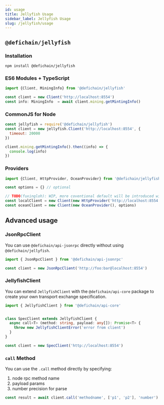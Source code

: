 ```yaml
---
id: usage
title: Jellyfish Usage
sidebar_label: Jellyfish Usage
slug: /jellyfish/usage
---
```


## `@defichain/jellyfish`

### Installation

```shell
npm install @defichain/jellyfish
```

### ES6 Modules + TypeScript

```ts
import {Client, MiningInfo} from '@defichain/jellyfish'

const client = new Client('http://localhost:8554')
const info: MiningInfo  = await client.mining.getMintingInfo()
```

### CommonJS for Node

```js
const jellyfish = require('@defichain/jellyfish')
const client = new jellyfish.Client('http://localhost:8554', {
  timeout: 20000
})

client.mining.getMintingInfo().then((info) => {
  console.log(info)
})
```

### Providers

```js
import {Client, HttpProvider, OceanProvider} from '@defichain/jellyfish'

const options = {} // optional

// TODO(fuxingloh): WIP, more coventional default will be introduced with convenience
const localClient = new Client(new HttpProvider('http://localhost:8554'), options)
const oceanClient = new Client(new OceanProvider(), options)
```

## Advanced usage

### JsonRpcClient

You can use `@defichain/api-jsonrpc` directly without using `@defichain/jellyfish`.

```ts
import { JsonRpcClient } from '@defichain/api-jsonrpc'

const client = new JsonRpcClient('http://foo:bar@localhost:8554')
```

### JellyfishClient

You can extend `JellyfishClient` with the `@defichain/api-core` package to create your own transport exchange specification.

```ts
import { JellyfishClient } from '@defichain/api-core'


class SpecClient extends JellyfishClient {
  async call<T> (method: string, payload: any[]): Promise<T> {
    throw new JellyfishClientError('error from client')
  }
}

const client = new SpecClient('http://localhost:8554')
```

### `call` Method

You can use the `.call` method directly by specifying:

1. node rpc method name
2. payload params
3. number precision for parse

```ts
const result = await client.call('methodname', ['p1', 'p2'], 'number')
```
